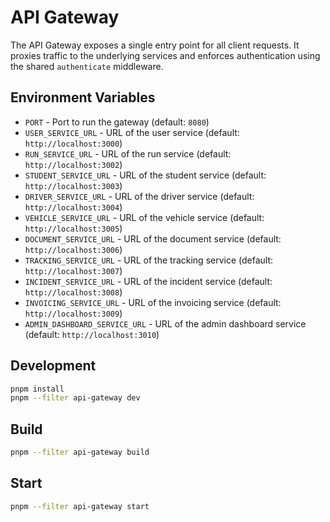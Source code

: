 # API Gateway

The API Gateway exposes a single entry point for all client requests. It proxies
traffic to the underlying services and enforces authentication using the shared
`authenticate` middleware.

## Environment Variables

- `PORT` - Port to run the gateway (default: `8080`)
- `USER_SERVICE_URL` - URL of the user service (default: `http://localhost:3000`)
- `RUN_SERVICE_URL` - URL of the run service (default: `http://localhost:3002`)
- `STUDENT_SERVICE_URL` - URL of the student service (default: `http://localhost:3003`)
- `DRIVER_SERVICE_URL` - URL of the driver service (default: `http://localhost:3004`)
- `VEHICLE_SERVICE_URL` - URL of the vehicle service (default: `http://localhost:3005`)
- `DOCUMENT_SERVICE_URL` - URL of the document service (default: `http://localhost:3006`)
- `TRACKING_SERVICE_URL` - URL of the tracking service (default: `http://localhost:3007`)
- `INCIDENT_SERVICE_URL` - URL of the incident service (default: `http://localhost:3008`)
- `INVOICING_SERVICE_URL` - URL of the invoicing service (default: `http://localhost:3009`)
- `ADMIN_DASHBOARD_SERVICE_URL` - URL of the admin dashboard service (default: `http://localhost:3010`)

## Development

```bash
pnpm install
pnpm --filter api-gateway dev
```

## Build

```bash
pnpm --filter api-gateway build
```

## Start

```bash
pnpm --filter api-gateway start
```
